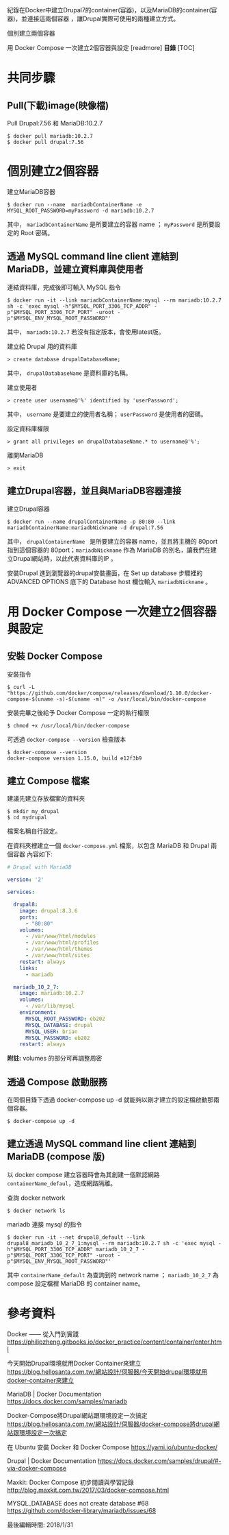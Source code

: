 紀錄在Docker中建立Drupal7的container(容器)，以及MariaDB的container(容器)，並連接這兩個容器 ，讓Drupal實際可使用的兩種建立方式。

個別建立兩個容器

用 Docker Compose 一次建立2個容器與設定
[readmore]
**目錄**
[TOC]

# 共同步驟

## Pull(下載)image(映像檔)

Pull Drupal:7.56 和 MariaDB:10.2.7
```shell
$ docker pull mariadb:10.2.7
$ docker pull drupal:7.56
```

# 個別建立2個容器

建立MariaDB容器
```shell
$ docker run --name  mariadbContainerName -e MYSQL_ROOT_PASSWORD=myPassword -d mariadb:10.2.7
```
其中，  `mariadbContainerName` 是所要建立的容器 name ； `myPassword` 是所要設定的 Root 密碼。

## 透過 MySQL command line client 連結到 MariaDB，並建立資料庫與使用者

連結資料庫，完成後即可輸入 MySQL 指令
```shell
$ docker run -it --link mariadbContainerName:mysql --rm mariadb:10.2.7 sh -c 'exec mysql -h"$MYSQL_PORT_3306_TCP_ADDR" -p"$MYSQL_PORT_3306_TCP_PORT" -uroot -p"$MYSQL_ENV_MYSQL_ROOT_PASSWORD"'
```
其中， `mariadb:10.2.7` 若沒有指定版本，會使用latest版。

建立給 Drupal 用的資料庫
```shell
> create database drupalDatabaseName;
```
其中， `drupalDatabaseName` 是資料庫的名稱。

建立使用者
```shell
> create user username@'%' identified by 'userPassword';
```
其中， `username` 是要建立的使用者名稱； `userPassword` 是使用者的密碼。

設定資料庫權限
```shell
> grant all privileges on drupalDatabaseName.* to username@'%';
```

離開MariaDB
```shell
> exit
```

## 建立Drupal容器，並且與MariaDB容器連接

建立Drupal容器
```shell
$ docker run --name drupalContainerName -p 80:80 --link  mariadbContainerName:mariadbNickname -d drupal:7.56
```
其中， `drupalContainerName ` 是所要建立的容器 name，並且將主機的 80port 指到這個容器的 80port；`mariadbNickname` 作為 MariaDB 的別名，讓我們在建立Drupal網站時，以此代表資料庫的IP 。

安裝Drupal
進到瀏覽器的drupal安裝畫面，在 Set up database 步驟裡的 ADVANCED OPTIONS 底下的 Database host 欄位輸入 `mariadbNickname` 。

# 用 Docker Compose 一次建立2個容器與設定

## 安裝 Docker Compose

安裝指令
```shell
$ curl -L "https://github.com/docker/compose/releases/download/1.10.0/docker-compose-$(uname -s)-$(uname -m)" -o /usr/local/bin/docker-compose
```

安裝完畢之後給予 Docker Compose 一定的執行權限
```shell
$ chmod +x /usr/local/bin/docker-compose
```

可透過 `docker-compose --version` 檢查版本
```shell
$ docker-compose --version
docker-compose version 1.15.0, build e12f3b9
```

## 建立 Compose 檔案

建議先建立存放檔案的資料夾
```shell
$ mkdir my_drupal
$ cd mydrupal
```
檔案名稱自行設定。

在資料夾裡建立一個 `docker-compose.yml` 檔案，以包含 MariaDB 和 Drupal 兩個容器
內容如下:
```yaml
# Drupal with MariaDB

version: '2'

services:

  drupal8:
    image: drupal:8.3.6
    ports:
      - "80:80"
    volumes:
      - /var/www/html/modules
      - /var/www/html/profiles
      - /var/www/html/themes
      - /var/www/html/sites
    restart: always
    links:
      - mariadb

  mariadb_10_2_7:
    image: mariadb:10.2.7
    volumes:
      - /var/lib/mysql
    environment:
      MYSQL_ROOT_PASSWORD: eb202
      MYSQL_DATABASE: drupal
      MYSQL_USER: brian
      MYSQL_PASSWORD: eb202
    restart: always
```
**附註:** volumes 的部分可再調整周密

## 透過 Compose 啟動服務

在同個目錄下透過 docker-compose up -d 就能夠以剛才建立的設定檔啟動那兩個容器。
```shell
$ docker-compose up -d
```

## 建立透過 MySQL command line client 連結到 MariaDB (compose 版)

以 docker compose 建立容器時會為其創建一個默認網路 `containerName_defaul`，造成網路隔離。

查詢 docker network
```shell
$ docker network ls
```

mariadb 連接 mysql 的指令
```shell
$ docker run -it --net drupal8_default --link drupal8_mariadb_10_2_7_1:mysql --rm mariadb:10.2.7 sh -c 'exec mysql -h"$MYSQL_PORT_3306_TCP_ADDR" mariadb_10_2_7 -p"$MYSQL_PORT_3306_TCP_PORT" -uroot -p"$MYSQL_ENV_MYSQL_ROOT_PASSWORD"'
```
其中 `containerName_default` 為查詢到的 network name ； `mariadb_10_2_7` 為 compose 設定檔裡 MariaDB 的 container name。

# 參考資料

Docker —— 從入門到實踐
<https://philipzheng.gitbooks.io/docker_practice/content/container/enter.html>

今天開始Drupal環境就用Docker Container來建立
<https://blog.hellosanta.com.tw/網站設計/伺服器/今天開始drupal環境就用docker-container來建立>

MariaDB | Docker Documentation
<https://docs.docker.com/samples/mariadb>

Docker-Compose將Drupal網站跟環境設定一次搞定
<https://blog.hellosanta.com.tw/網站設計/伺服器/docker-compose將drupal網站跟環境設定一次搞定>

在 Ubuntu 安裝 Docker 和 Docker Compose
<https://yami.io/ubuntu-docker/>

Drupal | Docker Documentation
<https://docs.docker.com/samples/drupal/#-via-docker-compose>

Maxkit: Docker Compose 初步閱讀與學習記錄
<http://blog.maxkit.com.tw/2017/03/docker-compose.html>

MYSQL_DATABASE does not create database #68
<https://github.com/docker-library/mariadb/issues/68>

最後編輯時間: 2018/1/31
<!--stackedit_data:
eyJwcm9wZXJ0aWVzIjoidGFnczogRG9ja2VyXG4iLCJoaXN0b3
J5IjpbLTg4Njk5MjkyMywxMzI5OTQ3NDYwXX0=
-->